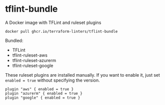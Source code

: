 # tflint-bundle

A Docker image with TFLint and ruleset plugins

```console
docker pull ghcr.io/terraform-linters/tflint-bundle
```

Bundled:

- TFLint
- tflint-ruleset-aws
- tflint-ruleset-azurerm
- tflint-ruleset-google

These ruleset plugins are installed manually. If you want to enable it, just set `enabled = true` without specifying the version.

```hcl
plugin "aws" { enabled = true }
plugin "azurerm" { enabled = true }
plugin "google" { enabled = true }
```
